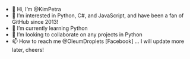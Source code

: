 - 👋 Hi, I’m @KimPetra
- 👀 I’m interested in Python, C#, and JavaScript, and have been a fan of GitHub since 2013!
- 🌱 I’m currently learning Python
- 💞️ I’m looking to collaborate on any projects in Python
- 📫 How to reach me @OleumDroplets [Facebook] ... I will update more later, cheers!

<!---
KimPetra/KimPetra is a ✨ special ✨ repository because its `README.md` (this file) appears on your GitHub profile.
You can click the Preview link to take a look at your changes.
--->
